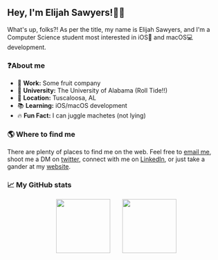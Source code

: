 ## Hey, I'm Elijah Sawyers!🤙🏼

What's up, folks?! As per the title, my name is Elijah Sawyers, and I'm a Computer Science student most interested in iOS📱 and macOS💻 development.

### ❓About me

- 🍎 **Work:** Some fruit company
- 🐘 **University:** The University of Alabama (Roll Tide!!)
- 📍 **Location:** Tuscaloosa, AL
- 📚 **Learning:** iOS/macOS development
- 🔥 **Fun Fact:** I can juggle machetes (not lying)

### 🌎 Where to find me

There are plenty of places to find me on the web. Feel free to [email me](mailto:elijahsawyers@gmail.com), shoot me a DM on [twitter](https://twitter.com/elijah_sawyers), connect with me on [LinkedIn](https://linkedin.com/in/elijah-sawyers), or just take a gander at my [website](https://elijahsawyers.me).

### 📈 My GitHub stats
<p float="left" align="center">
  <img height="125" src="https://github-readme-stats.vercel.app/api?username=elijahsawyers&theme=nord&count_private=true&hide=prs,contribs&show_icons=true"/>
  &nbsp;&nbsp;&nbsp;&nbsp;&nbsp;
  <img height="125" src="https://github-readme-stats.vercel.app/api/top-langs/?username=elijahsawyers&theme=nord&langs_count=3&layout=compact" />
</p>
